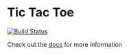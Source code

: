 # Tic Tac Toe
[![Build Status](https://travis-ci.org/hopur0/TicTacToe.svg?branch=master)](https://travis-ci.org/hopur0/TicTacToe)

Check out the [docs](https://hopur0.github.io/TicTacToe/) for more information
